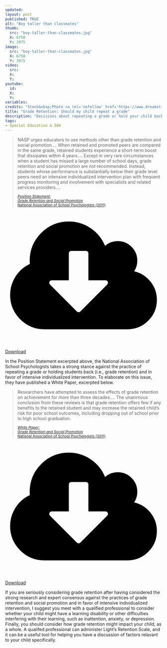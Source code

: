 ```yaml
---
updated:
layout: post
published: TRUE
alt: "Boy taller than classmates"
thumb:
  src: "boy-taller-than-classmates.jpg"
  X: 6750
  Y: 3975
image:
  src: "boy-taller-than-classmates.jpg"
  X: 6750
  Y: 3975
video:
  src: 
  X: 
  Y: 
youtube:
  id:
  X:
  Y:
variables:
credits: "Stock&nbsp;Photo <a rel='nofollow' href='https://www.dreamstime.com/royalty-free-stock-photos-primary-school-children-cutting-out-shapes-image15539128' target='_blank'>&copy;</a>&nbsp;Monkey Business Images Ltd"
title: "Grade Retention: Should my child repeat a grade"
description: "Decisions about repeating a grade or hold your child back should be made considering the research leading experts to caution against grade retention."
tags:
- Special Education & 504
---
```

<blockquote><div>
<p>NASP urges educators to use methods other than grade retention and social promotion&hellip;. When retained and promoted peers are compared in the same grade, retained students experience a short-term boost that dissipates within 4 years&hellip;. Except in very rare circumstances when a student has missed a large number of school days, grade retention and social promotion are not recommended. Instead, students whose performance is substantially below their grade level peers need an intensive individualized intervention plan with frequent progress monitoring and involvement with specialists and related services providers&hellip;.</p>
<div class="citation"><small><a rel="nofollow" href="https://www.nasponline.org/research-and-policy/professional-positions/position-statements" title="NASP Position Statements" target="_blank"><cite>Position&nbsp;Statement:<br>Grade&nbsp;Retention and&nbsp;Social&nbsp;Promotion</cite><br>National&nbsp;Association of&nbsp;School&nbsp;Psychologists&nbsp;(2011)</a></small></div>
</div></blockquote>
<div class="float right book">
	<amp-img alt="NASP Position Statement on Grade Retention and Social Promotion (2011)" width="320" height="446" src="{{site.cache}}/books/NASP-Position-Statement-on-Grade-Retention-and-Social-Promotion-2011.jpg" sizes="8.625rem"></amp-img>
	<div>
		<a class="download product" rel="nofollow" href="https://cdavidmaxey.com/NASP-Position-Statement-on-Grade-Retention-and-Social-Promotion-2011.pdf" target="_blank"><span><svg xmlns="http://www.w3.org/2000/svg" viewBox="0 0 2048 1792"><path d="M1344 928q0-14-9-23t-23-9h-224v-352q0-13-9.5-22.5t-22.5-9.5h-192q-13 0-22.5 9.5t-9.5 22.5v352h-224q-13 0-22.5 9.5t-9.5 22.5q0 14 9 23l352 352q9 9 23 9t23-9l351-351q10-12 10-24zm640 224q0 159-112.5 271.5t-271.5 112.5h-1088q-185 0-316.5-131.5t-131.5-316.5q0-130 70-240t188-165q-2-30-2-43 0-212 150-362t362-150q156 0 285.5 87t188.5 231q71-62 166-62 106 0 181 75t75 181q0 76-41 138 130 31 213.5 135.5t83.5 238.5z"/></svg> Download</span></a>
	</div>
</div>
<p>In the Position Statement excerpted above, the National Association of School Psychologists takes a strong stance against the practice of repeating a grade or holding students back (i.e., grade retention) and in favor of intensive individualized intervention. To elaborate on this issue, they have published a White Paper, excerpted below.</p>
<blockquote><div>
<p>Researchers have attempted to assess the effects of grade retention on achievement for more than three decades&hellip;. The unanimous conclusion from these reviews is that grade retention offers few if any benefits to the retained student and may increase the retained child’s risk for poor school outcomes, including dropping out of school prior to high school graduation.</p>
<div class="citation"><small><a rel="nofollow" href="https://www.nasponline.org/research-and-policy/professional-positions/white-papers" title="NASP White Papers" target="_blank"><cite>White&nbsp;Paper:<br>Grade&nbsp;Retention and&nbsp;Social&nbsp;Promotion</cite><br>National&nbsp;Association of&nbsp;School&nbsp;Psychologists&nbsp;(2011)</a></small></div>
</div></blockquote>
<div class="float right book">
	<amp-img alt="NASP White Paper on Grade Retention and Social Promotion (2011)" width="320" height="446" src="{{site.cache}}/books/NASP-White-Paper-on-Grade-Retention-and-Social-Promotion-2011.jpg" sizes="8.625rem"></amp-img>
	<div>
		<a class="download product" rel="nofollow" href="https://cdavidmaxey.com/NASP-White-Paper-on-Grade-Retention-and-Social-Promotion-2011.pdf" target="_blank"><span><svg xmlns="http://www.w3.org/2000/svg" viewBox="0 0 2048 1792"><path d="M1344 928q0-14-9-23t-23-9h-224v-352q0-13-9.5-22.5t-22.5-9.5h-192q-13 0-22.5 9.5t-9.5 22.5v352h-224q-13 0-22.5 9.5t-9.5 22.5q0 14 9 23l352 352q9 9 23 9t23-9l351-351q10-12 10-24zm640 224q0 159-112.5 271.5t-271.5 112.5h-1088q-185 0-316.5-131.5t-131.5-316.5q0-130 70-240t188-165q-2-30-2-43 0-212 150-362t362-150q156 0 285.5 87t188.5 231q71-62 166-62 106 0 181 75t75 181q0 76-41 138 130 31 213.5 135.5t83.5 238.5z"/></svg> Download</span></a>
	</div>
</div>
<p>If you are seriously considering grade retention after having considered the strong research and expert consensus against the practices of grade retention and social promotion and in favor of intensive individualized intervention, I suggest you meet with a qualified professional to consider whether your child might have a learning disability or other difficulties interfering with their learning, such as inattention, anxiety, or depression. Finally, you should consider how grade retention might impact your child, as a whole. A qualifed professional can administer Light’s Retention Scale, and it can be a useful tool for helping you have a discussion of factors relavant to your child specifically.</p>